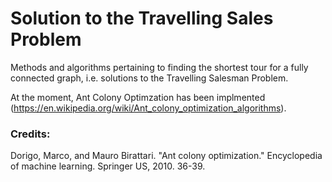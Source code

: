 # Solution to the Travelling Sales Problem

Methods and algorithms pertaining to finding the shortest tour for a fully connected graph, i.e. solutions to the Travelling Salesman Problem.

At the moment, Ant Colony Optimzation has been implmented (https://en.wikipedia.org/wiki/Ant_colony_optimization_algorithms).

### Credits:
Dorigo, Marco, and Mauro Birattari. "Ant colony optimization." Encyclopedia of machine learning. Springer US, 2010. 36-39.

